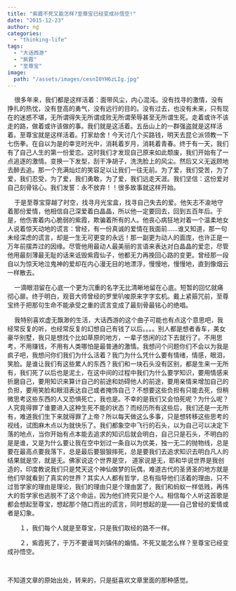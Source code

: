 ```yaml
---
title: "紫霞不死又能怎样?至尊宝已经变成孙悟空!"
date: "2015-12-23"
author: ng
categories: 
  - "thinking-life"
tags: 
  - "大话西游"
  - "紫霞"
  - "至尊宝"
image:
  path: "/assets/images/cesnI0YH6zLIg.jpg"
---
```


    很多年来，我们都是这样活着：面带风尘，内心混沌。没有找寻的激情，没有挣扎的热忱，没有登高的勇气，没有远行的目的。没有过去，也没有未来，只有现在的迷惑不堪，无所谓得失无所谓成败无所谓荣辱甚至无所谓生死。走着或许不该走的路，做着或许该做的事。我们就是这活着。五岳山上的一群强盗就是这样活着。至尊宝就是这样活着。打家劫舍！今天讨几个买路钱，明天去昆仑派领教一下七伤拳。在自以为是的幸览时光中，消耗着岁月，消耗着青春。终于有一天，我们有了自己人生的第一份爱恋。这时我们才发现自己原来如此颓废，我们开始有了一点追逐的激情。变换一下发型，刮干净胡子，洗洗脸上的风尘。然后又义无返顾地去醉去追。那一个充满灿烂的笑容足以让我们一往无前。为了爱，我们受苦，为了爱，我们忍受，为了爱，我们勇敢，为了爱，我们远走天涯。我们坚信：这份爱对自己刻骨铭心。我们发誓：永不放弃！！很多故事就这样开始。

    于是至尊宝穿越了时空，找寻月光宝盒，找寻自己失去的爱。他矢志不渝地守着那份爱情，他相信自己深爱着白晶晶，所以他—定要回去，回到五百年后。于是，他伤害着内心脆弱的紫霞，欺骗着所有的人。他丧心病狂地对着一个温柔地女人说着惊天动地的谎言：曾经，有一份真诚的爱情在我面前……谁又知道，那一句未经深虑的谎言，却是一生无可更变的永远！那一副更为动人的面庞，也许正是一万年前摆弄过的因缘。尽管他用最动人最美丽的言语来表达对白晶晶的爱恋，尽管他用最刻薄最无耻的话来诋毁紫霞仙子，他都无力再挽回心路的变更。曾经那一段自以为惊天地泣鬼神的爱却在内心漫无目的地漂浮，慢慢地，慢慢地，直到像烟云一样散去。

    一滴眼泪留在心底一个更为沉重的名字无比清晰地留在心底。短暂的回忆就痛彻心扉。终于明白，观音大师曾经的罗里叭唆原来字字玄机。戴上紧箍咒前，至尊宝终于把那句生命不能承受之重的谎言变成了最刻骨最铭心的绝唱。

    我特别喜欢虚无飘渺的生活，大话西游的这个曲子可能也有点这个意思吧，我经常反复的听，也经常反复的幻想自己有钱了以后。。。。别人都是想者香车，美女豪华别墅，我只是想找个比如草原的地方，一辈子悠闲的过下去就行了。不用思考，不用赚钱，不用有人类哪怕是最普通的激情。我想问个问题你们不会以为我是疯子吧，我想问你们我们为什么活着？我门为什么凭什么要有情绪，情感，眼泪，笑脸。是谁让我们有这些累人的东西？我们和一块石头没有区别，都是生来一无所有，我们死了以后也是泥土，在这中间的过程中我们为什么要学知识，要用情感来折磨自己，要用知识来算计自己的前途和妨碍他人的前途，要用亲情来增加自己的负担，要用笑脸和眼泪表达自己或者掩饰自己？不想要这些负担有只能去死，但稍微思考这些东西的人又恐惧死亡，我也是。不幸的是我们又会怕死呢？为什么呢？人究竟得罪了谁要进入这种生死不能的状态？而经历所有这些后，我们还是一无所有，难道我们生下来就得罪了上帝？所以每天做这么多事，只是想转移这些思考的视线，试图麻木点以为就快乐了。我们都象空中飞行的石头，以为自己可以决定下落的地点，当你开始有点本能去追求的知识后就会明白，自己只是石头，不明白的是是谁，又是为什么要让我在空中划过一条自以为优美，独一无二的抛物线，总是要在最高点要我落下，总是最后要狠狠摔死，总是要我们去追求知识去明白凡人的结果就是空，就是无。佛家说这个世界是空， 道家说是无，耶和华说世界是我创造的，印度教说我们只是梵天这个神仙做梦的玩偶，难道古代的圣贤圣的地方就是他们早就看到了真实的世界？其实人人都有哲学，总有指导他们活着的理由，只不过哲学家的理由是理论，我们的理由只是个理由罢了，我们和蚂蚁一样低贱，再伟大的哲学家也逃脱不了这个命运，因为他们终究只是个人。相信每个人听这首歌是都会想起至尊宝，想起那个随口而出的谎言，同时想起的是——自己曾经的爱情或者是幻象。

　　１，我们每个人就是至尊宝，只是我们取经的路不一样。

　　２，紫霞死了，于万不要谩骂刘镇伟的煽情。不死又能怎么样？至尊宝已经变成孙悟空。

 

不知道文章的原始出处，转来的，只是挺喜欢文章里面的那种感觉。
